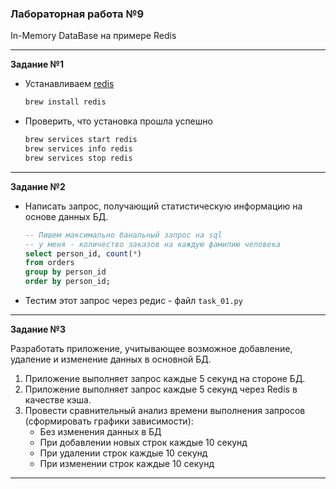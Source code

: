 ### Лабораторная работа №9

In-Memory DataBase на примере Redis

---

**Задание №1**
* Устанавливаем [redis](https://redis.io/docs/getting-started/installation/install-redis-on-mac-os/)
  ```bash
  brew install redis
  ```
  
* Проверить, что установка прошла успешно 
  ```bash
  brew services start redis
  brew services info redis
  brew services stop redis
  ```

---

**Задание №2**

* Написать запрос, получающий статистическую информацию на основе
данных БД. 
    ```sql
    -- Пишем максимально банальный запрос на sql
    -- у меня - количество заказов на каждую фамилию человека
    select person_id, count(*)
    from orders
    group by person_id
    order by person_id;
    ```

* Тестим этот запрос через редис - файл `task_01.py`
---

**Задание №3**

Разработать приложение, учитывающее возможное добавление, удаление и
изменение данных в основной БД.

1. Приложение выполняет запрос каждые 5 секунд на стороне БД.
2. Приложение выполняет запрос каждые 5 секунд через Redis в
качестве кэша.
3. Провести сравнительный анализ времени выполнения запросов
(сформировать графики зависимости):
   * Без изменения данных в БД 
   * При добавлении новых строк каждые 10 секунд 
   * При удалении строк каждые 10 секунд
   * При изменении строк каждые 10 секунд

---
